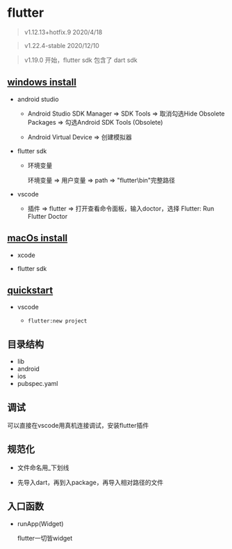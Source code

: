 # flutter

> v1.12.13+hotfix.9 2020/4/18

> v1.22.4-stable 2020/12/10

> v1.19.0 开始，flutter sdk 包含了 dart sdk 

## [windows install](https://flutter.dev/docs/get-started/install/windows)

- android studio

  - Android Studio SDK Manager => SDK Tools => 取消勾选Hide Obsolete Packages => 勾选Android SDK Tools (Obsolete)

  - Android Virtual Device => 创建模拟器

- flutter sdk

  - 环境变量

    环境变量 => 用户变量 => path => "flutter\bin"完整路径

- vscode

  - 插件 => flutter => 打开查看命令面板，输入doctor，选择 Flutter: Run Flutter Doctor

## [macOs install](https://flutter.dev/docs/get-started/install/macos#update-your-path)

- xcode

- flutter sdk

## [quickstart](https://flutter.dev/docs/get-started/test-drive?tab=vscode#create-app)

- vscode

  - `flutter:new project`


## 目录结构

- lib
- android
- ios
- pubspec.yaml

## 调试

可以直接在vscode用真机连接调试，安装flutter插件


## 规范化

* 文件命名用_下划线

* 先导入dart，再到入package，再导入相对路径的文件

## 入口函数

- runApp(Widget)
  
  flutter一切皆widget

